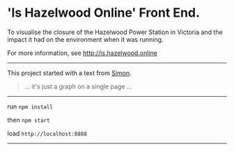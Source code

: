 # 'Is Hazelwood Online' Front End.

To visualise the closure of the Hazelwood Power Station in Victoria and the impact it had on the environment when it was running.

For more information, see http://is.hazelwood.online

---
This project started with a text from [Simon](https://www.linkedin.com/in/simonhac/).
> ... it's just a graph on a single page ...

---
run
`npm install`

then
`npm start`

load
`http://localhost:8888`

---
